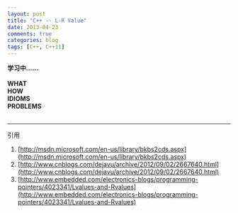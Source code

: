 ```yaml
---
layout: post
title: "C++ -- L-R Value"
date: 2013-04-23
comments: true
categories: blog
tags: [C++, C++11] 
---
```

**学习中......**<br/><br/>
**WHAT**<br/>
**HOW**<br/>
**IDIOMS**<br/>
**PROBLEMS**<br/>
<br/>

---

引用<br/>
1. [http://msdn.microsoft.com/en-us/library/bkbs2cds.aspx](http://msdn.microsoft.com/en-us/library/bkbs2cds.aspx)<br/>
2. [http://www.cnblogs.com/dejavu/archive/2012/09/02/2667640.html](http://www.cnblogs.com/dejavu/archive/2012/09/02/2667640.html)<br/>
3. [http://www.embedded.com/electronics-blogs/programming-pointers/4023341/Lvalues-and-Rvalues](http://www.embedded.com/electronics-blogs/programming-pointers/4023341/Lvalues-and-Rvalues)<br/>